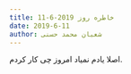 ```yaml
---
title: خاطره روز 2019-6-11
date: 2019-6-11
author: شعبان محمد حسنی
---
```


اصلا یادم نمیاد امروز چی کار کردم.
